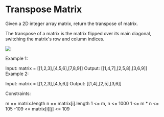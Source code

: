# Transpose Matrix

Given a 2D integer array matrix, return the transpose of matrix.

The transpose of a matrix is the matrix flipped over its main diagonal, switching the matrix's row and column indices.


<img src="https://assets.leetcode.com/uploads/2021/02/10/hint_transpose.png">
 

Example 1:

Input: matrix = [[1,2,3],[4,5,6],[7,8,9]]
Output: [[1,4,7],[2,5,8],[3,6,9]]
Example 2:

Input: matrix = [[1,2,3],[4,5,6]]
Output: [[1,4],[2,5],[3,6]]
 

Constraints:

m == matrix.length
n == matrix[i].length
1 <= m, n <= 1000
1 <= m * n <= 105
-109 <= matrix[i][j] <= 109
